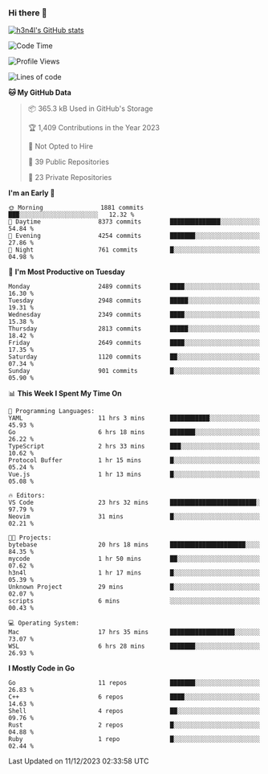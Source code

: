 ### Hi there 👋

[![h3n4l's GitHub stats](https://github-readme-stats.vercel.app/api?username=h3n4l&count_private=true&show_icons=true&theme=radical)](https://github.com/h3n4l/github-readme-stats)

<!--START_SECTION:waka-->
![Code Time](http://img.shields.io/badge/Code%20Time-1%2C771%20hrs%2039%20mins-blue)

![Profile Views](http://img.shields.io/badge/Profile%20Views-1-blue)

![Lines of code](https://img.shields.io/badge/From%20Hello%20World%20I%27ve%20Written-4.0%20million%20lines%20of%20code-blue)

**🐱 My GitHub Data** 

> 📦 365.3 kB Used in GitHub's Storage 
 > 
> 🏆 1,409 Contributions in the Year 2023
 > 
> 🚫 Not Opted to Hire
 > 
> 📜 39 Public Repositories 
 > 
> 🔑 23 Private Repositories 
 > 
**I'm an Early 🐤** 

```text
🌞 Morning                1881 commits        ███░░░░░░░░░░░░░░░░░░░░░░   12.32 % 
🌆 Daytime                8373 commits        ██████████████░░░░░░░░░░░   54.84 % 
🌃 Evening                4254 commits        ███████░░░░░░░░░░░░░░░░░░   27.86 % 
🌙 Night                  761 commits         █░░░░░░░░░░░░░░░░░░░░░░░░   04.98 % 
```
📅 **I'm Most Productive on Tuesday** 

```text
Monday                   2489 commits        ████░░░░░░░░░░░░░░░░░░░░░   16.30 % 
Tuesday                  2948 commits        █████░░░░░░░░░░░░░░░░░░░░   19.31 % 
Wednesday                2349 commits        ████░░░░░░░░░░░░░░░░░░░░░   15.38 % 
Thursday                 2813 commits        █████░░░░░░░░░░░░░░░░░░░░   18.42 % 
Friday                   2649 commits        ████░░░░░░░░░░░░░░░░░░░░░   17.35 % 
Saturday                 1120 commits        ██░░░░░░░░░░░░░░░░░░░░░░░   07.34 % 
Sunday                   901 commits         █░░░░░░░░░░░░░░░░░░░░░░░░   05.90 % 
```


📊 **This Week I Spent My Time On** 

```text
💬 Programming Languages: 
YAML                     11 hrs 3 mins       ███████████░░░░░░░░░░░░░░   45.93 % 
Go                       6 hrs 18 mins       ███████░░░░░░░░░░░░░░░░░░   26.22 % 
TypeScript               2 hrs 33 mins       ███░░░░░░░░░░░░░░░░░░░░░░   10.62 % 
Protocol Buffer          1 hr 15 mins        █░░░░░░░░░░░░░░░░░░░░░░░░   05.24 % 
Vue.js                   1 hr 13 mins        █░░░░░░░░░░░░░░░░░░░░░░░░   05.08 % 

🔥 Editors: 
VS Code                  23 hrs 32 mins      ████████████████████████░   97.79 % 
Neovim                   31 mins             █░░░░░░░░░░░░░░░░░░░░░░░░   02.21 % 

🐱‍💻 Projects: 
bytebase                 20 hrs 18 mins      █████████████████████░░░░   84.35 % 
mycode                   1 hr 50 mins        ██░░░░░░░░░░░░░░░░░░░░░░░   07.62 % 
h3n4l                    1 hr 17 mins        █░░░░░░░░░░░░░░░░░░░░░░░░   05.39 % 
Unknown Project          29 mins             █░░░░░░░░░░░░░░░░░░░░░░░░   02.07 % 
scripts                  6 mins              ░░░░░░░░░░░░░░░░░░░░░░░░░   00.43 % 

💻 Operating System: 
Mac                      17 hrs 35 mins      ██████████████████░░░░░░░   73.07 % 
WSL                      6 hrs 28 mins       ███████░░░░░░░░░░░░░░░░░░   26.93 % 
```

**I Mostly Code in Go** 

```text
Go                       11 repos            ███████░░░░░░░░░░░░░░░░░░   26.83 % 
C++                      6 repos             ████░░░░░░░░░░░░░░░░░░░░░   14.63 % 
Shell                    4 repos             ██░░░░░░░░░░░░░░░░░░░░░░░   09.76 % 
Rust                     2 repos             █░░░░░░░░░░░░░░░░░░░░░░░░   04.88 % 
Ruby                     1 repo              █░░░░░░░░░░░░░░░░░░░░░░░░   02.44 % 
```




 Last Updated on 11/12/2023 02:33:58 UTC
<!--END_SECTION:waka-->

